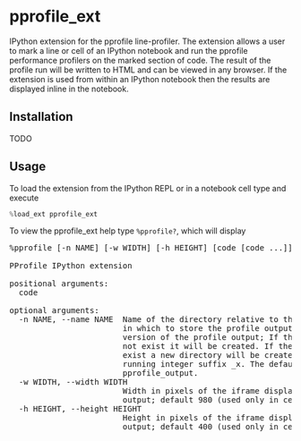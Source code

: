 # pprofile_ext
IPython extension for the pprofile line-profiler. The extension allows a user to mark a line or cell 
of an IPython notebook and run the pprofile performance profilers on the marked section of code. The 
result of the profile run will be written to HTML and can be viewed in any browser. If the extension
is used from within an IPython notebook then the results are displayed inline in the notebook.

## Installation

TODO

## Usage
To load the extension from the IPython REPL or in a notebook cell type and execute

```python
%load_ext pprofile_ext
```

To view the pprofile_ext help type `%pprofile?`, which will display

<pre>
%pprofile [-n NAME] [-w WIDTH] [-h HEIGHT] [code [code ...]]

PProfile IPython extension

positional arguments:
  code

optional arguments:
  -n NAME, --name NAME  Name of the directory relative to the current notebook
                        in which to store the profile output and the html
                        version of the profile output; If the directory does
                        not exist it will be created. If the directory does
                        exist a new directory will be created that has a
                        running integer suffix _x. The default name is
                        pprofile_output.
  -w WIDTH, --width WIDTH
                        Width in pixels of the iframe displaying the pprofile
                        output; default 980 (used only in cell mode)
  -h HEIGHT, --height HEIGHT
                        Height in pixels of the iframe displaying the pprofile
                        output; default 400 (used only in cell mode)
</pre>

